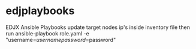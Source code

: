 # edjplaybooks
EDJX Ansible Playbooks
update target nodes ip's inside inventory file
then run
ansible-playbook role.yaml -e "username=$username password=$password"
